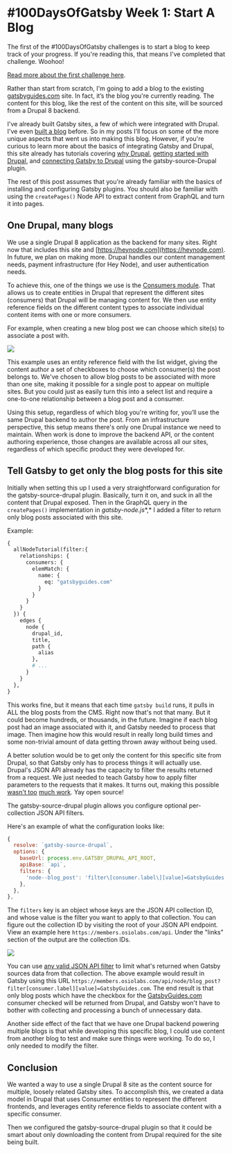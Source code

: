 # #100DaysOfGatsby Week 1: Start A Blog

The first of the #100DaysOfGatsby challenges is to start a blog to keep track of your progress. If you're reading this, that means I've completed that challenge. Woohoo!

[Read more about the first challenge here](https://www.gatsbyjs.org/blog/100days/start-blog/).

Rather than start from scratch, I'm going to add a blog to the existing [gatsbyguides.com](http://gatsbyguides.com) site. In fact, it’s the blog you're currently reading. The content for this blog, like the rest of the content on this site, will be sourced from a Drupal 8 backend.

I've already built Gatsby sites, a few of which were integrated with Drupal. I've even [built a blog](https://heynode.com/blog) before. So in my posts I’ll focus on some of the more unique aspects that went us into making this blog. However, if you're curious to learn more about the basics of integrating Gatsby and Drupal, this site already has tutorials covering [why Drupal](https://gatsbyguides.com/tutorial/introduction-drupal-gatsby-developers), [getting started with Drupal](https://gatsbyguides.com/tutorial/install-and-configure-drupal), and [connecting Gatsby to Drupal](https://gatsbyguides.com/tutorial/get-data-out-drupal-and-gatsby) using the gatsby-source-Drupal plugin.

The rest of this post assumes that you're already familiar with the basics of installing and configuring Gatsby plugins. You should also be familiar with using the `createPages()` Node API to extract content from GraphQL and turn it into pages.

## One Drupal, many blogs

We use a single Drupal 8 application as the backend for many sites. Right now that includes this site and [https://heynode.com](https://heynode.com). In future, we plan on making more.  Drupal handles our content management needs, payment infrastructure (for Hey Node), and user authentication needs.

To achieve this, one of the things we use is the [Consumers module](https://www.drupal.org/project/consumers). That allows us to create entities in Drupal that represent the different sites (consumers) that Drupal will be managing content for. We then use entity reference fields on the different content types to associate individual content items with one or more consumers.

For example, when creating a new blog post we can choose which site(s) to associate a post with.

![](/content/blog_posts/images/create-blog-post.png)

This example uses an entity reference field with the list widget, giving the content author a set of checkboxes to choose which consumer(s) the post belongs to. We've chosen to allow blog posts to be associated with more than one site, making it possible for a single post to appear on multiple sites. But you could just as easily turn this into a select list and require a one-to-one relationship between a blog post and a consumer.

Using this setup, regardless of which blog you're writing for, you’ll use the same Drupal backend to author the post. From an infrastructure perspective, this setup means there's only one Drupal instance we need to maintain. When work is done to improve the backend API, or the content authoring experience, those changes are available across all our sites, regardless of which specific product they were developed for.


## Tell Gatsby to get only the blog posts for this site

Initially when setting this up I used a very straightforward configuration for the gatsby-source-drupal plugin. Basically, turn it on, and suck in all the content that Drupal exposed. Then in the GraphQL query in the `createPages()` implementation in *gatsby-node.js**,* I added a filter to return only blog posts associated with this site.

Example:

```graphql
{
  allNodeTutorial(filter:{
    relationships: {
      consumers: {
        elemMatch: {
          name: {
            eq: "gatsbyguides.com"
          }
        }
      }
    }
  }) {
    edges {
      node {
        drupal_id,
        title,
        path {
          alias
        },
        # ...
      }
    }
  },
}
```

This works fine, but it means that each time `gatsby build` runs, it pulls in ALL the blog posts from the CMS. Right now that's not that many. But it could become hundreds, or thousands, in the future. Imagine if each blog post had an image associated with it, and Gatsby needed to process that image. Then imagine how this would result in really long build times and some non-trivial amount of data getting thrown away without being used.

A better solution would be to get only the content for this specific site from Drupal, so that Gatsby only has to process things it will actually use. Drupal's JSON API already has the capacity to filter the results returned from a request. We just needed to teach Gatsby how to apply filter parameters to the requests that it makes. It turns out, making this possible [wasn't to](https://github.com/gatsbyjs/gatsby/issues/11696)[o](https://github.com/gatsbyjs/gatsby/issues/11696) [much work](https://github.com/gatsbyjs/gatsby/issues/11696). Yay open source!

The gatsby-source-drupal plugin allows you configure optional per-collection JSON API filters.

Here's an example of what the configuration looks like:

```js
{
  resolve: `gatsby-source-drupal`,
  options: {
    baseUrl: process.env.GATSBY_DRUPAL_API_ROOT,
    apiBase: `api`,
    filters: {
      'node--blog_post': 'filter\[consumer.label\][value]=GatsbyGuides.com',
    },
  },
},
```

The `filters` key is an object whose keys are the JSON API collection ID, and whose value is the filter you want to apply to that collection. You can figure out the collection ID by visiting the root of your JSON API endpoint. View an example here `https://members.osiolabs.com/api`. Under the "links" section of the output are the collection IDs.

![](/content/blog_posts/images/jsonapi-preview.png)

You can use [any valid JSON API filter](https://www.drupal.org/docs/8/modules/jsonapi/filtering) to limit what's returned when Gatsby sources data from that collection. The above example would result in Gatsby using this URL `https://members.osiolabs.com/api/node/blog_post?filter[consumer.label][value]=GatsbyGuides.com`. The end result is that only blog posts which have the checkbox for the [GatsbyGuides.com](http://GatsbyGuides.com) consumer checked will be returned from Drupal, and Gatsby won't have to bother with collecting and processing a bunch of unnecessary data.

Another side effect of the fact that we have one Drupal backend powering multiple blogs is that while developing this specific blog, I could use content from another blog to test and make sure things were working. To do so, I only needed to modify the filter.


## Conclusion

We wanted a way to use a single Drupal 8 site as the content source for multiple, loosely related Gatsby sites. To accomplish this, we created a data model in Drupal that uses Consumer entities to represent the different frontends, and leverages entity reference fields to associate content with a specific consumer.

Then we configured the gatsby-source-drupal plugin so that it could be smart about only downloading the content from Drupal required for the site being built.